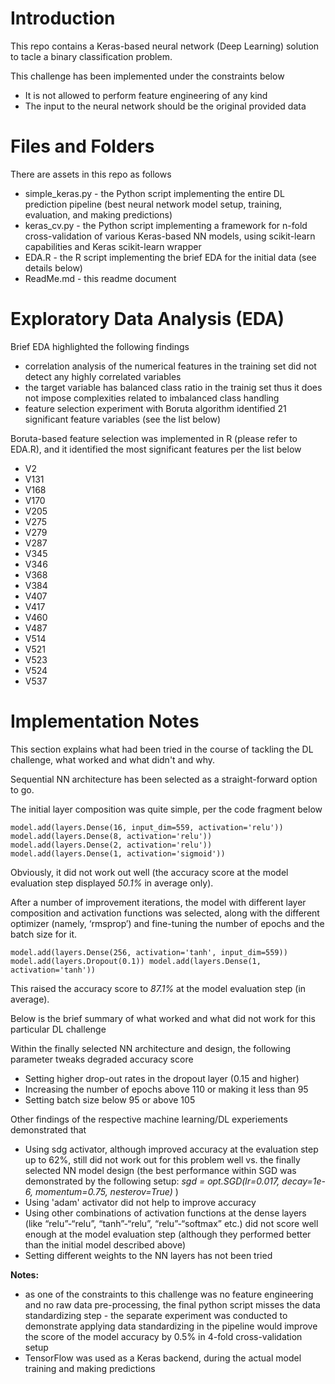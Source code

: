 # Introduction
This repo contains a Keras-based neural network (Deep Learning) solution to tacle a binary classification problem. 

This challenge has been implemented under the constraints below

- It is not allowed to perform feature engineering of any kind
- The input to the neural network should be the original provided data

# Files and Folders
There are assets in this repo as follows

- simple_keras.py - the Python script implementing the entire DL prediction pipeline (best neural network model setup, training, evaluation, and making predictions)
- keras_cv.py - the Python script implementing a framework for n-fold cross-validation of various Keras-based NN models, using scikit-learn capabilities and Keras scikit-learn wrapper
- EDA.R - the R script implementing the brief EDA for the initial data (see details below)
- ReadMe.md - this readme document

# Exploratory Data Analysis (EDA)

Brief EDA highlighted the following findings

- correlation analysis of the numerical features in the training set did not detect any highly correlated variables
- the target variable has balanced class ratio in the trainig set thus it does not impose complexities related to imbalanced class handling
- feature selection experiment with Boruta algorithm identified 21 significant feature variables (see the list below)

Boruta-based feature selection was implemented in R (please refer to EDA.R), and it identified the most significant features per the list below

- V2
- V131
- V168
- V170
- V205
- V275
- V279
- V287
- V345
- V346
- V368
- V384
- V407
- V417
- V460
- V487
- V514
- V521
- V523
- V524
- V537

# Implementation Notes

This section explains what had been tried in the course of tackling the DL challenge, what worked and what didn't and why. 

Sequential NN architecture has been selected as a straight-forward option to go.

The initial layer composition was quite simple, per the code fragment below 

`model.add(layers.Dense(16, input_dim=559, activation='relu'))
model.add(layers.Dense(8, activation='relu'))
model.add(layers.Dense(2, activation='relu'))
model.add(layers.Dense(1, activation='sigmoid'))`

Obviously, it did not work out well (the accuracy score at the model evaluation step displayed _50.1%_ in average only).

After a number of improvement iterations, the model with different layer composition and activation functions was selected, along with the different optimizer (namely, ‘rmsprop’) and fine-tuning the number of epochs and the batch size for it.

`model.add(layers.Dense(256, activation='tanh', input_dim=559))
model.add(layers.Dropout(0.1))
model.add(layers.Dense(1, activation='tanh'))`

This raised the accuracy score to _87.1%_ at the model evaluation step (in average).

Below is the brief summary of what worked and what did not work for this particular DL challenge

Within the finally selected NN architecture and design, the following parameter tweaks degraded accuracy score

- Setting higher drop-out rates in the dropout layer (0.15 and higher)
- Increasing the number of epochs above 110 or making it less than 95
- Setting batch size below 95 or above 105

Other findings of the respective machine learning/DL experiements demonstrated that

- Using sdg activator, although improved accuracy at the evaluation step up to 62%, still did not work out for this problem well vs. the finally selected NN model design (the best performance within SGD was demonstrated by the following setup: _sgd = opt.SGD(lr=0.017, decay=1e-6, momentum=0.75, nesterov=True)_ )
- Using 'adam' activator did not help to improve accuracy
- Using other combinations of activation functions at the dense layers (like “relu”-“relu”, “tanh”-“relu”, “relu”-“softmax” etc.) did not score well enough at the model evaluation step (although they performed better than the initial model described above)
- Setting different weights to the NN layers has not been tried

**Notes:** 

- as one of the constraints to this challenge was no feature engineering and no raw data pre-processing, the final python script misses the data standardizing step - the separate experiment was conducted to demonstrate applying data standardizing in the pipeline would improve the score of the model accuracy by 0.5% in 4-fold cross-validation setup
- TensorFlow was used as a Keras backend, during the actual model training and making predictions
